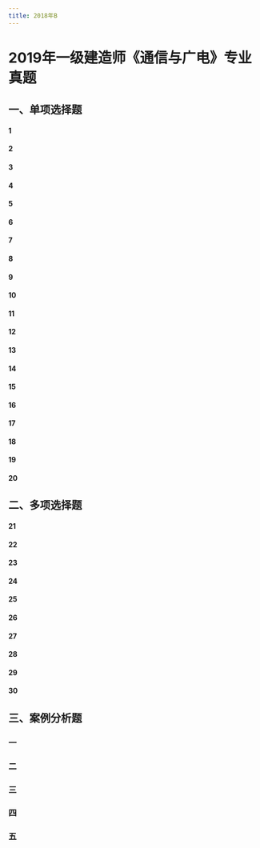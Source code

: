 ```yaml
---
title: 2018年B
---
```


2019年一级建造师《通信与广电》专业真题
==============================================

## 一、单项选择题
#### 1


#### 2


#### 3


#### 4


#### 5


#### 6


#### 7


#### 8


#### 9


#### 10


#### 11


#### 12


#### 13


#### 14


#### 15


#### 16


#### 17


#### 18


#### 19


#### 20

## 二、多项选择题
#### 21


#### 22


#### 23


#### 24


#### 25


#### 26


#### 27


#### 28


#### 29


#### 30



## 三、案例分析题
### 一

### 二

### 三

### 四

### 五
